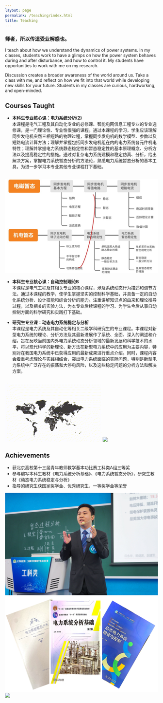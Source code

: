 ```yaml
---
layout: page
permalink: /teaching/index.html
title: Teaching
---
```


### 师者，所以传道受业解惑也。
I teach about how we understand the dynamics of power systems. In my classes, students work to have a glimps on how the power system behaves during and after disturbance, and how to control it. My students have opportunities to work with me on my research.

Discussion creates a broader awareness of the world around us. Take a class with me, and reflect on how we fit into that world while developing new skills for your future. Students in my classes are curious, hardworking, and open-minded. 

## Courses Taught

- **本科生专业核心课：电力系统分析(2)**
<br>本课程是电气工程及其自动化专业的必修课、智能电网信息工程专业的专业选修课，是一门理论性、专业性很强的课程。通过本课程的学习，学生应该理解同步发电机突然三相短路的物理过程，掌握同步发电机的数学模型、参数以及短路电流计算方法；理解并掌握包括同步发电机组在内的电力系统各元件机电特性；理解并掌握电力系统静态稳定性和暂态稳定性的基本原理概念、分析方法以及提高稳定性的措施。通过对复杂电力系统建模和稳定仿真、分析，给出解决方案，掌握电力系统暂态分析的方法论，熟悉电力系统暂态分析的基本工具，为进一步学习本专业其他专业课程打下基础。
<br>
<div class="second">
<img src="/images/df2.jpg">
</div>

- **本科生专业核心课：自动控制理论B**
<br>本课程是电气工程及其相关专业的核心课程，涉及系统动态行为描述和调节方法。通过本课程的教学，使学生掌握坚实的控制科学基础，并具备一定的自动化系统分析、设计技能和综合分析的能力。注重讲解知识点的由来和理论推导过程，以及相关的实验方法，为本专业后续课程的学习、为学生今后从事自动控制方面的科学研究和实践打下基础。

- **研究生专业课：动态电力系统稳定与分析**
<br>本课程是电力系统及其自动化等相关二级学科研究生的专业课程。本课程对新型电力系统的理论、分析方法及其最新进展作了系统、全面、深入的阐述和介绍，旨在反映当前国内外电力系统动态分析领域的最新发展和科学技术的水平，将以现代科学的新理论、新方法在新型电力系统中的应用为主要内容，特别对在我国电力系统中已获得应用的最新成果进行重点介绍。同时，课程内容会着重考虑理论与实践相结合，突出电力系统面临的实际问题，特别是新型电力系统中广泛存在的振荡和大停电风险，以及这些稳定问题的分析方法和解决方案。
<br>
<div class="second">
<img src="/images/oscillation.gif">
<img src="/images/outage.gif">
</div>


## Achievements
- 获北京高校第十三届青年教师教学基本功比赛工科类A组三等奖<br>
- 参与编写本科生教材《电力系统分析基础》、《电力系统暂态分析》，研究生教材《动态电力系统稳定与分析》<br>
- 指导的研究生获国家奖学金、优秀研究生、一等奖学金等荣誉<br>

<div class="second">
<img src="/images/speech1.JPG">
<img src="/images/books.png">
<img src="/images/speech2.jpg">
</div>
